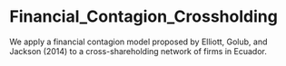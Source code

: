 # Financial_Contagion_Crossholding
We apply a financial contagion model proposed by Elliott, Golub, and Jackson (2014) to a cross-shareholding network of firms in Ecuador.

